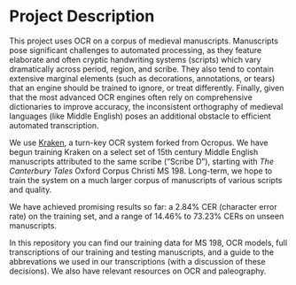 # Project Description

This project uses OCR on a corpus of medieval manuscripts. Manuscripts pose significant challenges to automated processing, as they feature elaborate and often cryptic handwriting systems (scripts) which vary dramatically across period, region, and scribe. They also tend to contain extensive marginal elements (such as decorations, annotations, or tears) that an engine should be trained to ignore, or treat differently. Finally, given that the most advanced OCR engines often rely on comprehensive dictionaries to improve accuracy, the inconsistent orthography of medieval languages (like Middle English) poses an additional obstacle to efficient automated transcription.

We use [Kraken](http://kraken.re/index.html), a turn-key OCR system forked from Ocropus. We have begun training Kraken on a select set of 15th century Middle English manuscripts attributed to the same scribe (“Scribe D”), starting with *The Canterbury Tales* Oxford Corpus Christi MS 198. Long-term, we hope to train the system on a much larger corpus of manuscripts of various scripts and quality.   

We have achieved promising results so far: a 2.84% CER (character error rate) on the training set, and a range of 
14.46% to 73.23% CERs on unseen manuscripts. 

In this repository you can find our training data for MS 198, OCR models, full transcriptions of our training and testing manuscripts, and a guide to the abbrevations we used in our transcriptions (with a discussion of these decisions). We also have relevant resources on OCR and paleography. 

